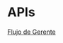 # APIs

[Flujo de Gerente](APIs%20059691d154ad421abbf7f195cee48c5c/Flujo%20de%20Gerente%2098fbb080151944b78b74e5500018855f.md)